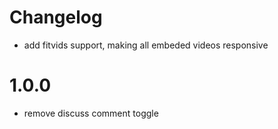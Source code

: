 # Changelog

- add fitvids support, making all embeded videos responsive

# 1.0.0

- remove discuss comment toggle
